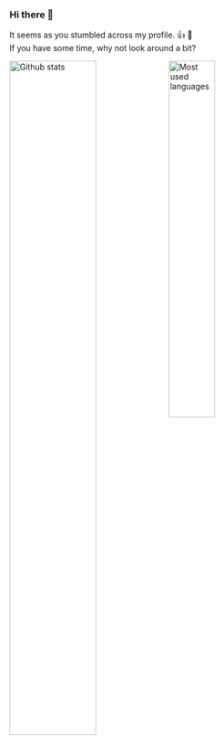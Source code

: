 ### Hi there 👋

It seems as you stumbled across my profile. 👍 🙂<br>
If you have some time, why not look around a bit?

<div style="width: 100%">
  <img align="left" style="width: 55%; height: auto;" alt="Github stats" src="https://github-readme-stats.vercel.app/api?username=einfachIrgendwer0815&hide=stars&count_private=true&show_icons=true&theme=dark&title_color=0c88fc&include_all_commits=true&hide_border=true&bg_color=000" />

  <img align="left" style="width: 40%; height: auto;" alt="Most used languages" src="https://github-readme-stats.vercel.app/api/top-langs/?username=einfachIrgendwer0815&layout=compact&theme=dark&title_color=0c88fc&hide_border=true&bg_color=000" />
</div>

